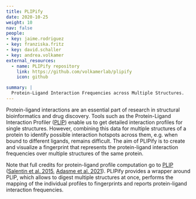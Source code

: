 ```yaml
---
title: PLIPify
date: 2020-10-25
weight: 10
nav: false
people:
- key: jaime.rodriguez
- key: franziska.fritz
- key: david.schaller
- key: andrea.volkamer
external_resources:
  - name: PLIPify repository
    link: https://github.com/volkamerlab/plipify
    icon: github

summary: |
  Protein-Ligand Interaction Frequencies across Multiple Structures.
---
```


Protein-ligand interactions are an essential part of research in structural bioinformatics and drug discovery. Tools such as the Protein-Ligand Interaction Profiler ([PLIP](https://github.com/pharmai/plip)) enable us to get detailed interaction profiles for single structures. However, combining this data for multiple structures of a protein to identify possible interaction hotspots across them, e.g. when bound to different ligands, remains difficult. The aim of PLIPify is to create and visualize a fingerprint that represents the protein-ligand interaction frequencies over multiple structures of the same protein.

Note that full credits for protein-ligand profile computation go to [PLIP](https://github.com/pharmai/plip) ([Salentin et al. 2015](https://doi.org/10.1093/nar/gkv315), [Adasme et al. 2021](https://doi.org/10.1093/nar/gkab294)). PLIPify provides a wrapper around PLIP, which allows to digest multiple structures at once, performs the mapping of the individual profiles to fingerprints and reports protein-ligand interaction frequencies.
